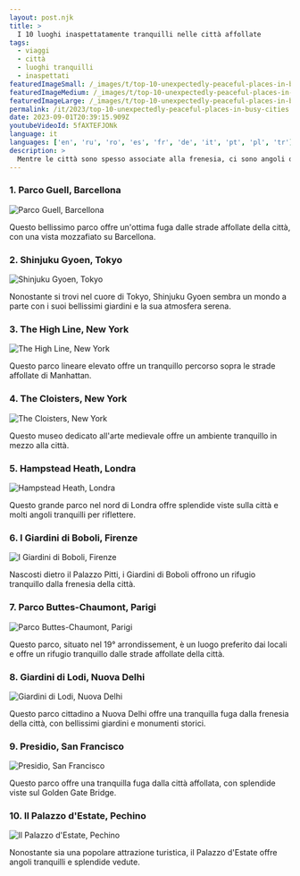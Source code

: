 ```yaml
---
layout: post.njk
title: >
  I 10 luoghi inaspettatamente tranquilli nelle città affollate
tags:
  - viaggi
  - città
  - luoghi tranquilli
  - inaspettati
featuredImageSmall: /_images/t/top-10-unexpectedly-peaceful-places-in-busy-cities-cover-it-small.webp
featuredImageMedium: /_images/t/top-10-unexpectedly-peaceful-places-in-busy-cities-cover-it-medium.webp
featuredImageLarge: /_images/t/top-10-unexpectedly-peaceful-places-in-busy-cities-cover-it-large.webp
permalink: /it/2023/top-10-unexpectedly-peaceful-places-in-busy-cities.html
date: 2023-09-01T20:39:15.909Z
youtubeVideoId: 5fAXTEFJONk
language: it
languages: ['en', 'ru', 'ro', 'es', 'fr', 'de', 'it', 'pt', 'pl', 'tr']
description: >
  Mentre le città sono spesso associate alla frenesia, ci sono angoli di tranquillità nascosti tra le loro strade affollate. Ecco i 10 luoghi inaspettatamente tranquilli in alcune delle città più affollate del mondo.
---
```


### 1. Parco Guell, Barcellona

![Parco Guell, Barcellona](/_images/a/a6e471dcd40d8cb0addd830ec8b48ffe-medium.webp)

Questo bellissimo parco offre un'ottima fuga dalle strade affollate della città, con una vista mozzafiato su Barcellona.

### 2. Shinjuku Gyoen, Tokyo

![Shinjuku Gyoen, Tokyo](/_images/b/b4112fbf9a0e400914f9e124fefc8bb2-medium.webp)

Nonostante si trovi nel cuore di Tokyo, Shinjuku Gyoen sembra un mondo a parte con i suoi bellissimi giardini e la sua atmosfera serena.

### 3. The High Line, New York

![The High Line, New York](/_images/a/ad828d1c8d8f2f3b161c9c91498cdac0-medium.webp)

Questo parco lineare elevato offre un tranquillo percorso sopra le strade affollate di Manhattan.

### 4. The Cloisters, New York

![The Cloisters, New York](/_images/c/cb8bbb7e33502b532b420255d175605c-medium.webp)

Questo museo dedicato all'arte medievale offre un ambiente tranquillo in mezzo alla città.

### 5. Hampstead Heath, Londra

![Hampstead Heath, Londra](/_images/e/e5f0c1c1d6d3916832f850f7c9cea008-medium.webp)

Questo grande parco nel nord di Londra offre splendide viste sulla città e molti angoli tranquilli per riflettere.

### 6. I Giardini di Boboli, Firenze

![I Giardini di Boboli, Firenze](/_images/d/d3bdd6cb7035b165f1767940d1d18208-medium.webp)

Nascosti dietro il Palazzo Pitti, i Giardini di Boboli offrono un rifugio tranquillo dalla frenesia della città.

### 7. Parco Buttes-Chaumont, Parigi

![Parco Buttes-Chaumont, Parigi](/_images/7/70a842a5736c4abc068bc8aa707b915c-medium.webp)

Questo parco, situato nel 19° arrondissement, è un luogo preferito dai locali e offre un rifugio tranquillo dalle strade affollate della città.

### 8. Giardini di Lodi, Nuova Delhi

![Giardini di Lodi, Nuova Delhi](/_images/4/4d1e0f4af60fb33afa8fd37b254f46dc-medium.webp)

Questo parco cittadino a Nuova Delhi offre una tranquilla fuga dalla frenesia della città, con bellissimi giardini e monumenti storici.

### 9. Presidio, San Francisco

![Presidio, San Francisco](/_images/f/fe41a642c39f1f126af813d42e4ed8d8-medium.webp)

Questo parco offre una tranquilla fuga dalla città affollata, con splendide viste sul Golden Gate Bridge.

### 10. Il Palazzo d'Estate, Pechino

![Il Palazzo d'Estate, Pechino](/_images/3/3aa3e6c7a3a442cdeb2e64a0dae99e5f-medium.webp)

Nonostante sia una popolare attrazione turistica, il Palazzo d'Estate offre angoli tranquilli e splendide vedute.

